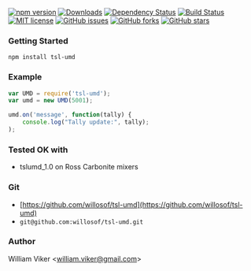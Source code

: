 [![npm version](https://badge.fury.io/js/tsl-umd.svg)](https://badge.fury.io/js/tsl-umd)
[![Downloads](https://img.shields.io/npm/dm/tsl-umd.svg)](https://npmjs.com/tsl-umd)
[![Dependency Status](https://david-dm.org/willosof/tsl-umd.svg)](https://david-dm.org/willosof/tsl-umd)
[![Build Status](https://travis-ci.org/willosof/tsl-umd.svg?branch=master)](https://travis-ci.org/willosof/tsl-umd)
[![MIT license](http://img.shields.io/badge/license-MIT-brightgreen.svg)](http://opensource.org/licenses/MIT)
[![GitHub issues](https://img.shields.io/github/issues/willosof/tsl-umd.svg?style=plastic)](https://github.com/willosof/tsl-umd/issues)
[![GitHub forks](https://img.shields.io/github/forks/willosof/tsl-umd.svg?style=plastic)](https://github.com/willosof/tsl-umd/network)
[![GitHub stars](https://img.shields.io/github/stars/willosof/tsl-umd.svg?style=plastic)](https://github.com/willosof/tsl-umd/stargazers)

### Getting Started

```
npm install tsl-umd
```

### Example ###
```javascript
var UMD = require('tsl-umd');
var umd = new UMD(5001);

umd.on('message', function(tally) {
	console.log("Tally update:", tally);
);
```

### Tested OK with
* tslumd_1.0 on Ross Carbonite mixers

### Git
* [https://github.com/willosof/tsl-umd](https://github.com/willosof/tsl-umd)
* `git@github.com:willosof/tsl-umd.git`

### Author
William Viker <<william.viker@gmail.com>>
